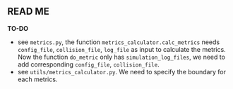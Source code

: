 ## READ ME

**TO-DO**

- see `metrics.py`, the function `metrics_calculator.calc_metrics` needs `config_file`, `collision_file`, `log_file` as input to calculate the metrics. Now the function `do_metric` only has `simulation_log_files`, we need to add corresponding `config_file`, `collision_file`.
- see `utils/metrics_calculator.py`. We need to specify the boundary for each metrics.